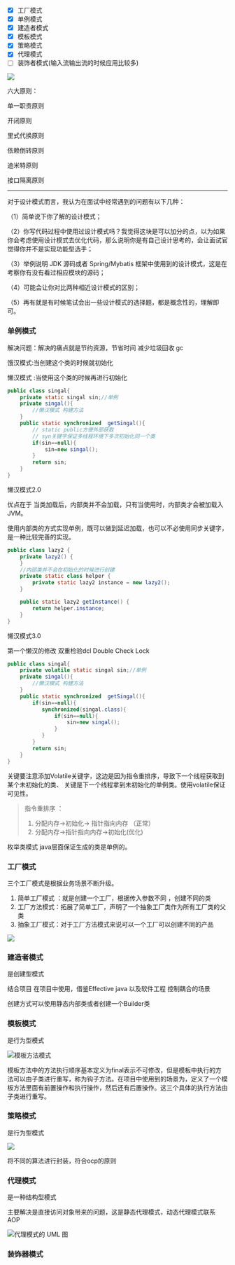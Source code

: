 - [x] 工厂模式
- [x] 单例模式
- [x] 建造者模式
- [x] 模板模式
- [x] 策略模式
- [x] 代理模式
- [ ] 装饰者模式(输入流输出流的时候应用比较多)

![](https://pic-go-youdaoyun-image.oss-cn-beijing.aliyuncs.com/pic-go-youdaoyun-image/20200314195356.png)

六大原则：

单一职责原则

开闭原则

里式代换原则

依赖倒转原则

迪米特原则

接口隔离原则

---

对于设计模式而言，我认为在面试中经常遇到的问题有以下几种：

（1）简单说下你了解的设计模式；

（2）你写代码过程中使用过设计模式吗？我觉得这块是可以加分的点，以为如果你会考虑使用设计模式去优化代码，那么说明你是有自己设计思考的，会让面试官觉得你并不是实现功能型选手；

（3）举例说明 JDK 源码或者 Spring/Mybatis 框架中使用到的设计模式，这是在考察你有没有看过相应模块的源码； 

（4）可能会让你对比两种相近设计模式的区别；

（5）再有就是有时候笔试会出一些设计模式的选择题，都是概念性的，理解即可。





### 单例模式

解决问题：解决的痛点就是节约资源，节省时间 减少垃圾回收 gc 

饿汉模式:当创建这个类的时候就初始化

懒汉模式 :当使用这个类的时候再进行初始化

```java
public class singal{
	private static singal sin;//单例
	private singal(){
        //懒汉模式 构建方法
    }
    public static synchronized  getSingal(){
        // static public方便外部获取
        // syn关键字保证多线程环境下多次初始化同一个类
        if(sin==null){
            sin=new singal();
        }
        return sin;
    }
}
```

懒汉模式2.0

优点在于 当类加载后，内部类并不会加载，只有当使用时，内部类才会被加载入JVM。

使用内部类的方式实现单例，既可以做到延迟加载，也可以不必使用同步关键字，是一种比较完善的实现。

```java
public class lazy2 {
    private lazy2() {
    }
    //内部类并不会在初始化的时候进行创建
    private static class helper {
        private static lazy2 instance = new lazy2();
    }

    public static lazy2 getInstance() {
        return helper.instance;
    }
}
```

懒汉模式3.0

第一个懒汉的修改 双重检验dcl Double Check Lock 

```java
public class singal{
	private volatile static singal sin;//单例
	private singal(){
        //懒汉模式 构建方法
    }
    public static synchronized  getSingal(){
        if(sin==null){
           synchronized(singal.class){
               if(sin==null){
                   sin=new singal();
               }
           }
        }
        return sin;
    }
}
```

关键要注意添加Volatile关键字，这边是因为指令重排序，导致下一个线程获取到某个未初始化的类、    关键是下一个线程拿到未初始化的单例类。使用volatile保证可见性。

> 指令重排序 ：
>
> 1. 分配内存->初始化-> 指针指向内存  （正常）
> 2. 分配内存->指针指向内存->初始化(优化)



枚举类模式 java层面保证生成的类是单例的。





### 工厂模式

三个工厂模式是根据业务场景不断升级。

1. 简单工厂模式 ：就是创建一个工厂，根据传入参数不同 ，创建不同的类
2. 工厂方法模式：拓展了简单工厂，声明了一个抽象工厂类作为所有工厂类的父类
3. 抽象工厂模式：对于工厂方法模式来说可以一个工厂可以创建不同的产品

![](https://pic-go-youdaoyun-image.oss-cn-beijing.aliyuncs.com/pic-go-youdaoyun-image/20200314204835.png)



### 建造者模式

是创建型模式

结合项目 在项目中使用，借鉴Effective java  以及软件工程 控制耦合的场景

创建方式可以使用静态内部类或者创建一个Builder类



### 模板模式

是行为型模式

![模板方法模式](https://user-gold-cdn.xitu.io/2017/12/11/16044b4b9701301c?imageView2/0/w/1280/h/960/format/webp/ignore-error/1)

模板方法中的方法执行顺序基本定义为final表示不可修改，但是模板中执行的方法可以由子类进行重写，称为钩子方法。在项目中使用到的场景为，定义了一个模板方法里面有前置操作和执行操作，然后还有后置操作。这三个具体的执行方法由子类进行重写。

### 策略模式

是行为型模式

![](https://pic-go-youdaoyun-image.oss-cn-beijing.aliyuncs.com/pic-go-youdaoyun-image/20200314211241.png)

将不同的算法进行封装，符合ocp的原则

### 代理模式

是一种结构型模式

主要解决是直接访问对象带来的问题，这是静态代理模式，动态代理模式联系AOP

![代理模式的 UML 图](https://www.runoob.com/wp-content/uploads/2014/08/proxy_pattern_uml_diagram.jpg)



### 装饰器模式



